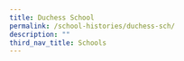 ```yaml
---
title: Duchess School
permalink: /school-histories/duchess-sch/
description: ""
third_nav_title: Schools
---
```


